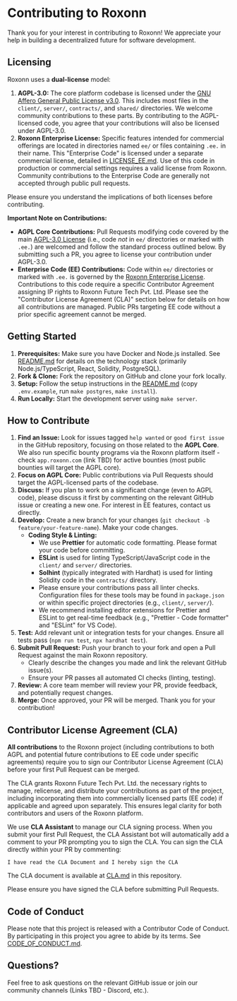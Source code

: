 # Contributing to Roxonn

Thank you for your interest in contributing to Roxonn! We appreciate your help in building a decentralized future for software development.

## Licensing

Roxonn uses a **dual-license** model:

1.  **AGPL-3.0:** The core platform codebase is licensed under the [GNU Affero General Public License v3.0](LICENSE). This includes most files in the `client/`, `server/`, `contracts/`, and `shared/` directories. We welcome community contributions to these parts. By contributing to the AGPL-licensed code, you agree that your contributions will also be licensed under AGPL-3.0.
2.  **Roxonn Enterprise License:** Specific features intended for commercial offerings are located in directories named `ee/` or files containing `.ee.` in their name. This "Enterprise Code" is licensed under a separate commercial license, detailed in [LICENSE_EE.md](LICENSE_EE.md). Use of this code in production or commercial settings requires a valid license from Roxonn. Community contributions to the Enterprise Code are generally not accepted through public pull requests.

Please ensure you understand the implications of both licenses before contributing.

**Important Note on Contributions:**

*   **AGPL Core Contributions:** Pull Requests modifying code covered by the main [AGPL-3.0 License](LICENSE) (i.e., code *not* in `ee/` directories or marked with `.ee.`) are welcomed and follow the standard process outlined below. By submitting such a PR, you agree to license your contribution under AGPL-3.0.
*   **Enterprise Code (EE) Contributions:** Code within `ee/` directories or marked with `.ee.` is governed by the [Roxonn Enterprise License](LICENSE_EE.md). Contributions to this code require a specific Contributor Agreement assigning IP rights to Roxonn Future Tech Pvt. Ltd. Please see the "Contributor License Agreement (CLA)" section below for details on how all contributions are managed. Public PRs targeting EE code without a prior specific agreement cannot be merged.

## Getting Started

1.  **Prerequisites:** Make sure you have Docker and Node.js installed. See [README.md](README.md#getting-started) for details on the technology stack (primarily Node.js/TypeScript, React, Solidity, PostgreSQL).
2.  **Fork & Clone:** Fork the repository on GitHub and clone your fork locally.
3.  **Setup:** Follow the setup instructions in the [README.md](README.md#setting-up-the-project) (copy `.env.example`, run `make postgres`, `make install`).
4.  **Run Locally:** Start the development server using `make server`.

## How to Contribute

1.  **Find an Issue:** Look for issues tagged `help wanted` or `good first issue` in the GitHub repository, focusing on those related to the **AGPL Core**. We also run specific bounty programs via the Roxonn platform itself - check `app.roxonn.com` (link TBD) for active bounties (most public bounties will target the AGPL core).
2.  **Focus on AGPL Core:** Public contributions via Pull Requests should target the AGPL-licensed parts of the codebase.
3.  **Discuss:** If you plan to work on a significant change (even to AGPL code), please discuss it first by commenting on the relevant GitHub issue or creating a new one. For interest in EE features, contact us directly.
4.  **Develop:** Create a new branch for your changes (`git checkout -b feature/your-feature-name`). Make your code changes.
    *   **Coding Style & Linting:**
        *   We use **Prettier** for automatic code formatting. Please format your code before committing.
        *   **ESLint** is used for linting TypeScript/JavaScript code in the `client/` and `server/` directories.
        *   **Solhint** (typically integrated with Hardhat) is used for linting Solidity code in the `contracts/` directory.
        *   Please ensure your contributions pass all linter checks. Configuration files for these tools may be found in `package.json` or within specific project directories (e.g., `client/`, `server/`).
        *   We recommend installing editor extensions for Prettier and ESLint to get real-time feedback (e.g., "Prettier - Code formatter" and "ESLint" for VS Code).
5.  **Test:** Add relevant unit or integration tests for your changes. Ensure all tests pass (`npm run test`, `npx hardhat test`).
6.  **Submit Pull Request:** Push your branch to your fork and open a Pull Request against the main Roxonn repository.
    *   Clearly describe the changes you made and link the relevant GitHub issue(s).
    *   Ensure your PR passes all automated CI checks (linting, testing).
7.  **Review:** A core team member will review your PR, provide feedback, and potentially request changes.
8.  **Merge:** Once approved, your PR will be merged. Thank you for your contribution!

## Contributor License Agreement (CLA)

**All contributions** to the Roxonn project (including contributions to both AGPL and potential future contributions to EE code under specific agreements) require you to sign our Contributor License Agreement (CLA) before your first Pull Request can be merged.

The CLA grants Roxonn Future Tech Pvt. Ltd. the necessary rights to manage, relicense, and distribute your contributions as part of the project, including incorporating them into commercially licensed parts (EE code) if applicable and agreed upon separately. This ensures legal clarity for both contributors and users of the Roxonn platform.

We use **CLA Assistant** to manage our CLA signing process. When you submit your first Pull Request, the CLA Assistant bot will automatically add a comment to your PR prompting you to sign the CLA. You can sign the CLA directly within your PR by commenting:

```
I have read the CLA Document and I hereby sign the CLA
```

The CLA document is available at [CLA.md](CLA.md) in this repository.

Please ensure you have signed the CLA before submitting Pull Requests.

## Code of Conduct

Please note that this project is released with a Contributor Code of Conduct. By participating in this project you agree to abide by its terms. See [CODE_OF_CONDUCT.md](CODE_OF_CONDUCT.md).

## Questions?

Feel free to ask questions on the relevant GitHub issue or join our community channels (Links TBD - Discord, etc.).
